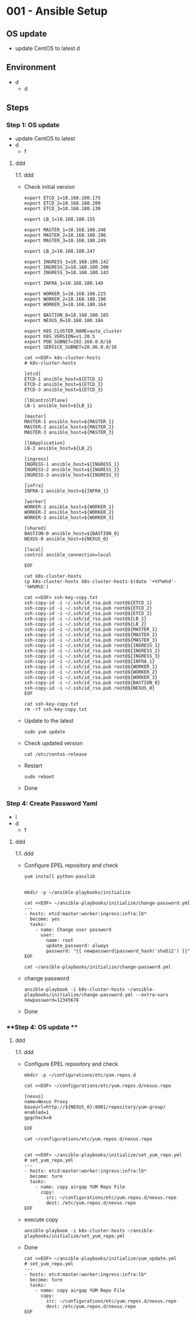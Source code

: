 # **001 - Ansible Setup**

## **OS update**
- update CentOS to latest
  d

## **Environment**
- d
  - d

## **Steps** 

### **Step 1: OS update**
-  update CentOS to latest
  - d
    - f

1. ddd

    1.1. ddd 

    - Check initial version

          export ETCD_1=10.168.180.175
          export ETCD_2=10.168.180.209
          export ETCD_3=10.168.180.130

          export LB_1=10.168.180.155

          export MASTER_1=10.168.180.246
          export MASTER_2=10.168.180.196
          export MASTER_3=10.168.180.249

          export LB_2=10.168.180.247

          export INGRESS_1=10.168.180.142
          export INGRESS_2=10.168.180.200
          export INGRESS_3=10.168.180.143

          export INFRA_1=10.168.180.149

          export WORKER_1=10.168.180.225
          export WORKER_2=10.168.180.190
          export WORKER_3=10.168.180.164

          export BASTION_0=10.168.180.165
          export NEXUS_0=10.168.180.184

          export K8S_CLUSTER_NAME=auto_cluster
          export K8S_VERSION=v1.20.5
          export POD_SUBNET=192.168.0.0/16
          export SERVICE_SUBNET=20.96.0.0/16          

          cat <<EOF> k8s-cluster-hosts
          # k8s-cluster-hosts
                             
          [etcd]
          ETCD-1 ansible_host=${ETCD_1}
          ETCD-2 ansible_host=${ETCD_2}
          ETCD-3 ansible_host=${ETCD_3}

          [lbControlPlane]
          LB-1 ansible_host=${LB_1}

          [master]
          MASTER-1 ansible_host=${MASTER_1}
          MASTER-2 ansible_host=${MASTER_2}
          MASTER-3 ansible_host=${MASTER_3}

          [lbApplication]
          LB-2 ansible_host=${LB_2}

          [ingress]
          INGRESS-1 ansible_host=${INGRESS_1}
          INGRESS-2 ansible_host=${INGRESS_2}
          INGRESS-3 ansible_host=${INGRESS_3}

          [infra]
          INFRA-1 ansible_host=${INFRA_1}

          [worker]
          WORKER-1 ansible_host=${WORKER_1}
          WORKER-2 ansible_host=${WORKER_2}
          WORKER-3 ansible_host=${WORKER_3}

          [shared]
          BASTION-0 ansible_host=${BASTION_0}
          NEXUS-0 ansible_host=${NEXUS_0}

          [local]
          control ansible_connection=local

          EOF

          cat k8s-cluster-hosts
          cp k8s-cluster-hosts k8s-cluster-hosts-$(date '+%Y%m%d'-'%H%M%S')

          cat <<EOF> ssh-key-copy.txt
          ssh-copy-id -i ~/.ssh/id_rsa.pub root@${ETCD_1}
          ssh-copy-id -i ~/.ssh/id_rsa.pub root@${ETCD_2}
          ssh-copy-id -i ~/.ssh/id_rsa.pub root@${ETCD_3}
          ssh-copy-id -i ~/.ssh/id_rsa.pub root@${LB_1}
          ssh-copy-id -i ~/.ssh/id_rsa.pub root@${LB_2}
          ssh-copy-id -i ~/.ssh/id_rsa.pub root@${MASTER_1}
          ssh-copy-id -i ~/.ssh/id_rsa.pub root@${MASTER_2}
          ssh-copy-id -i ~/.ssh/id_rsa.pub root@${MASTER_3}
          ssh-copy-id -i ~/.ssh/id_rsa.pub root@${INGRESS_1}
          ssh-copy-id -i ~/.ssh/id_rsa.pub root@${INGRESS_2}
          ssh-copy-id -i ~/.ssh/id_rsa.pub root@${INGRESS_3}
          ssh-copy-id -i ~/.ssh/id_rsa.pub root@${INFRA_1}
          ssh-copy-id -i ~/.ssh/id_rsa.pub root@${WORKER_1}
          ssh-copy-id -i ~/.ssh/id_rsa.pub root@${WORKER_2}
          ssh-copy-id -i ~/.ssh/id_rsa.pub root@${WORKER_3}
          ssh-copy-id -i ~/.ssh/id_rsa.pub root@${BASTION_0}
          ssh-copy-id -i ~/.ssh/id_rsa.pub root@${NEXUS_0}
          EOF

          cat ssh-key-copy.txt
          rm -rf ssh-key-copy.txt



    - Update to the latest

          sudo yum update

    - Check updated version

          cat /etc/centos-release

    - Restart

          sudo reboot

    - Done



### **Step 4: Create Password Yaml**
-  I
  - d
    - f

1. ddd

    1.1. ddd 

    - Configure EPEL repository and check 

          yum install python-passlib


          mkdir -p ~/ansible-playbooks/initialize

          cat <<EOF> ~/ansible-playbooks/initialize/change-password.yml
          ---
          - hosts: etcd:master:worker:ingress:infra:lb*
            become: yes
            tasks:
              - name: Change user password
                user:
                  name: root
                  update_password: always
                  password: "{{ newpassword|password_hash('sha512') }}"
          EOF

          cat ~/ansible-playbooks/initialize/change-password.yml

    - change password

          ansible-playbook -i k8s-cluster-hosts ~/ansible-playbooks/initialize/change-password.yml --extra-vars newpassword=12345678
         
    - Done



### **Step 4: OS update **

1. ddd

    1.1. ddd 

    - Configure EPEL repository and check 

          mkdir -p ~/configurations/etc/yum.repos.d

          cat <<EOF> ~/configurations/etc/yum.repos.d/nexus.repo

          [nexus]
          name=Nexus Proxy
          baseurl=http://${NEXUS_0}:8081/repository/yum-group/
          enabled=1
          gpgcheck=0

          EOF

          cat ~/configurations/etc/yum.repos.d/nexus.repo


          cat <<EOF> ~/ansible-playbooks/initialize/set_yum_repo.yml
          # set_yum_repo.yml
          ---
          - hosts: etcd:master:worker:ingress:infra:lb*
            become: ture
            tasks:
              - name: copy airgap YUM Repo File
                copy:
                  src: ~/configurations/etc/yum.repos.d/nexus.repo
                  dest: /etc/yum.repos.d/nexus.repo
          EOF


    - execute copy

          ansible-playbook -i k8s-cluster-hosts ~/ansible-playbooks/initialize/set_yum_repo.yml
         
    - Done

          cat <<EOF> ~/ansible-playbooks/initialize/yum_update.yml
          # set_yum_repo.yml
          ---
          - hosts: etcd:master:worker:ingress:infra:lb*
            become: ture
            tasks:
              - name: copy airgap YUM Repo File
                copy:
                  src: ~/configurations/etc/yum.repos.d/nexus.repo
                  dest: /etc/yum.repos.d/nexus.repo
          EOF
